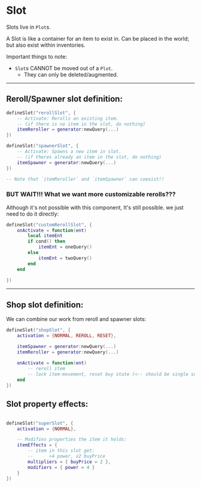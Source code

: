 

# Slot
Slots live in `Plot`s.

A Slot is like a container for an item to exist in.
Can be placed in the world; but also exist within inventories.

Important things to note:
- `Slot`s CANNOT be moved out of a `Plot`.
    - They can only be deleted/augmented.


----

## Reroll/Spawner slot definition:
```lua
defineSlot("rerollSlot", {
	-- Activate: Rerolls an existing item.
	-- (if there is no item in the slot, do nothing)
	itemReroller = generator:newQuery(...)
})

defineSlot("spawnerSlot", {
	-- Activate: Spawns a new item in slot.
	-- (if theres already an item in the slot, do nothing)
	itemSpawner = generator:newQuery(...)
})

-- Note that `itemReroller` and `itemSpawner` can coexist!!
```

### BUT WAIT!!! What we want more customizable rerolls???
Although it's not possible with this component, It's still possible.
we just need to do it directly:
```lua
defineSlot("customRerollSlot", {
	onActivate = function(ent)
		local itemEnt
		if cond() then
			itemEnt = oneQuery()
		else
			itemEnt = twoQuery()
		end
	end
	
})
```

---

## Shop slot definition:
We can combine our work from reroll and spawner slots:
```lua
defineSlot("shopSlot", {
	activation = {NORMAL, REROLL, RESET},

	itemSpawner = generator:newQuery(...)
	itemReroller = generator:newQuery(...)
	
	onActivate = function(ent)
		-- reroll item
		-- lock item-movement, reset buy state (<-- should be single source truth)
	end
})
```


## Slot property effects:
```lua

defineSlot("superSlot", {
	activation = {NORMAL},

    -- Modifies properties the item it holds:
    itemEffects = {
        -- item in this slot get: 
		--		+4 power, x2 buyPrice
        multipliers = { buyPrice = 2 },
        modifiers = { power = 4 }
    }
})
```

